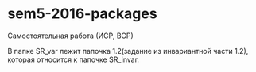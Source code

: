 # sem5-2016-packages
Самостоятельная работа (ИСР, ВСР)

В папке SR_var лежит папочка 1.2(задание из инвариантной части 1.2), которая относится к папочке SR_invar. 
